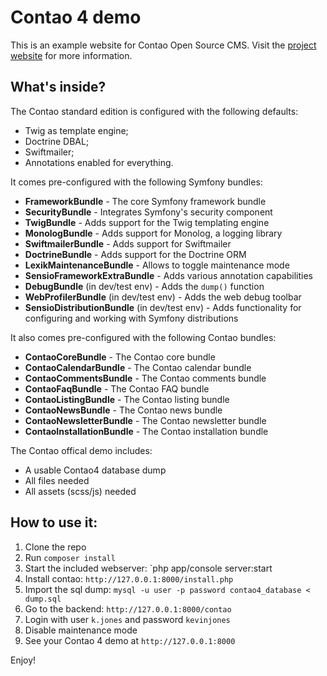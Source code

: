 Contao 4 demo
=======================

This is an example website for Contao Open Source CMS. Visit the [project website](https://contao.org) for more information.


What's inside?
--------------

The Contao standard edition is configured with the following defaults:

  * Twig as template engine;
  * Doctrine DBAL;
  * Swiftmailer;
  * Annotations enabled for everything.

It comes pre-configured with the following Symfony bundles:

  * **FrameworkBundle** - The core Symfony framework bundle
  * **SecurityBundle** - Integrates Symfony's security component
  * **TwigBundle** - Adds support for the Twig templating engine
  * **MonologBundle** - Adds support for Monolog, a logging library
  * **SwiftmailerBundle** - Adds support for Swiftmailer
  * **DoctrineBundle** - Adds support for the Doctrine ORM
  * **LexikMaintenanceBundle** - Allows to toggle maintenance mode
  * **SensioFrameworkExtraBundle** - Adds various annotation capabilities
  * **DebugBundle** (in dev/test env) - Adds the `dump()` function
  * **WebProfilerBundle** (in dev/test env) - Adds the web debug toolbar
  * **SensioDistributionBundle** (in dev/test env) - Adds functionality for
    configuring and working with Symfony distributions

It also comes pre-configured with the following Contao bundles:

  * **ContaoCoreBundle** - The Contao core bundle
  * **ContaoCalendarBundle** - The Contao calendar bundle
  * **ContaoCommentsBundle** - The Contao comments bundle
  * **ContaoFaqBundle** - The Contao FAQ bundle
  * **ContaoListingBundle** - The Contao listing bundle
  * **ContaoNewsBundle** - The Contao news bundle
  * **ContaoNewsletterBundle** - The Contao newsletter bundle
  * **ContaoInstallationBundle** - The Contao installation bundle

The Contao offical demo includes:

  * A usable Contao4 database dump
  * All files needed
  * All assets (scss/js) needed
  
How to use it:
--------------

1. Clone the repo
2. Run `composer install` 
3. Start the included webserver: `php app/console server:start
4. Install contao: `http://127.0.0.1:8000/install.php`
5. Import the sql dump: `mysql -u user -p password contao4_database < dump.sql`
6. Go to the backend: `http://127.0.0.1:8000/contao`
7. Login with user `k.jones` and password `kevinjones`
8. Disable maintenance mode
9. See your Contao 4 demo at `http://127.0.0.1:8000`
  
Enjoy!

